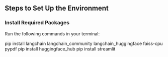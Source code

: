 ## Steps to Set Up the Environment

### Install Required Packages
Run the following commands in your terminal:


pip install langchain langchain_community langchain_huggingface faiss-cpu pypdf
pip install huggingface_hub
pip install streamlit
